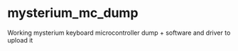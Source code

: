 # mysterium_mc_dump
Working mysterium keyboard microcontroller dump + software and driver to upload it
